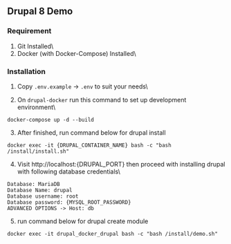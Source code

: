 ## Drupal 8 Demo

### Requirement
1. Git Installed\
2. Docker (with Docker-Compose) Installed\

### Installation
1. Copy `.env.example` -> `.env` to suit your needs\

2. On `drupal-docker` run this command to set up development environment\
```
docker-compose up -d --build
```

3. After finished, run command below for drupal install
```
docker exec -it {DRUPAL_CONTAINER_NAME} bash -c "bash /install/install.sh"
```

4. Visit http://localhost:{DRUPAL_PORT} then proceed with installing drupal with following database credentials\
```
Database: MariaDB
Database Name: drupal
Database username: root
Database password: {MYSQL_ROOT_PASSWORD}
ADVANCED OPTIONS -> Host: db
```

5. run command below for drupal create module
```
docker exec -it drupal_docker_drupal bash -c "bash /install/demo.sh"
```
